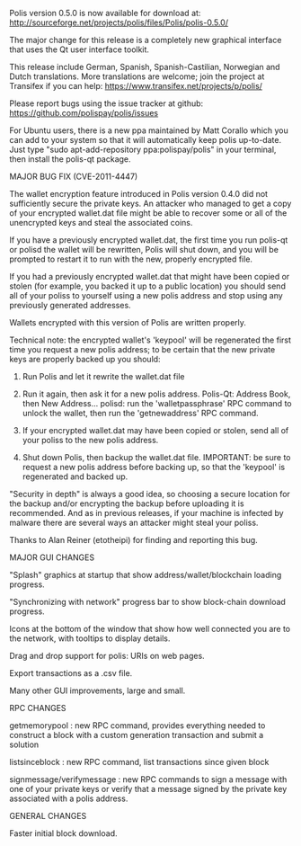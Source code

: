 Polis version 0.5.0 is now available for download at:
http://sourceforge.net/projects/polis/files/Polis/polis-0.5.0/

The major change for this release is a completely new graphical interface that uses the Qt user interface toolkit.

This release include German, Spanish, Spanish-Castilian, Norwegian and Dutch translations. More translations are welcome; join the project at Transifex if you can help:
https://www.transifex.net/projects/p/polis/

Please report bugs using the issue tracker at github:
https://github.com/polispay/polis/issues

For Ubuntu users, there is a new ppa maintained by Matt Corallo which you can add to your system so that it will automatically keep polis up-to-date.  Just type "sudo apt-add-repository ppa:polispay/polis" in your terminal, then install the polis-qt package.

MAJOR BUG FIX  (CVE-2011-4447)

The wallet encryption feature introduced in Polis version 0.4.0 did not sufficiently secure the private keys. An attacker who
managed to get a copy of your encrypted wallet.dat file might be able to recover some or all of the unencrypted keys and steal the
associated coins.

If you have a previously encrypted wallet.dat, the first time you run polis-qt or polisd the wallet will be rewritten, Polis will
shut down, and you will be prompted to restart it to run with the new, properly encrypted file.

If you had a previously encrypted wallet.dat that might have been copied or stolen (for example, you backed it up to a public
location) you should send all of your poliss to yourself using a new polis address and stop using any previously generated addresses.

Wallets encrypted with this version of Polis are written properly.

Technical note: the encrypted wallet's 'keypool' will be regenerated the first time you request a new polis address; to be certain that the
new private keys are properly backed up you should:

1. Run Polis and let it rewrite the wallet.dat file

2. Run it again, then ask it for a new polis address.
Polis-Qt: Address Book, then New Address...
polisd: run the 'walletpassphrase' RPC command to unlock the wallet,  then run the 'getnewaddress' RPC command.

3. If your encrypted wallet.dat may have been copied or stolen, send  all of your poliss to the new polis address.

4. Shut down Polis, then backup the wallet.dat file.
IMPORTANT: be sure to request a new polis address before backing up, so that the 'keypool' is regenerated and backed up.

"Security in depth" is always a good idea, so choosing a secure location for the backup and/or encrypting the backup before uploading it is recommended. And as in previous releases, if your machine is infected by malware there are several ways an attacker might steal your poliss.

Thanks to Alan Reiner (etotheipi) for finding and reporting this bug.

MAJOR GUI CHANGES

"Splash" graphics at startup that show address/wallet/blockchain loading progress.

"Synchronizing with network" progress bar to show block-chain download progress.

Icons at the bottom of the window that show how well connected you are to the network, with tooltips to display details.

Drag and drop support for polis: URIs on web pages.

Export transactions as a .csv file.

Many other GUI improvements, large and small.

RPC CHANGES

getmemorypool : new RPC command, provides everything needed to construct a block with a custom generation transaction and submit a solution

listsinceblock : new RPC command, list transactions since given block

signmessage/verifymessage : new RPC commands to sign a message with one of your private keys or verify that a message signed by the private key associated with a polis address.

GENERAL CHANGES

Faster initial block download.
